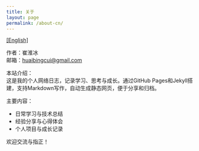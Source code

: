 ```yaml
---
title: 关于
layout: page
permalink: /about-cn/
---
```


<p><a href="/about-en/">[English]</a></p>

作者：崔淮冰  
邮箱：huaibingcui@gmail.com  

本站介绍：  
这是我的个人网络日志，记录学习、思考与成长。通过GitHub Pages和Jekyll搭建，支持Markdown写作，自动生成静态网页，便于分享和归档。

主要内容：  
- 日常学习与技术总结  
- 经验分享与心得体会  
- 个人项目与成长记录

欢迎交流与指正！ 